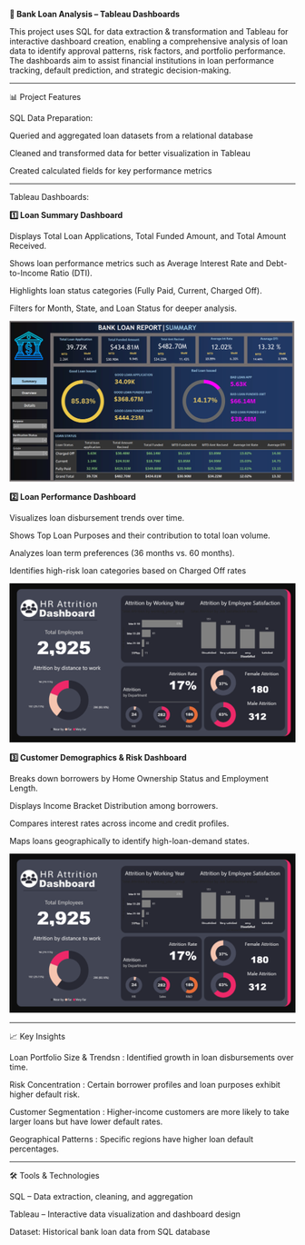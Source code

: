 **🏦 Bank Loan Analysis – Tableau Dashboards**

This project uses SQL for data extraction & transformation and Tableau for interactive dashboard creation, enabling a comprehensive analysis of loan data to identify approval patterns, risk factors, and portfolio performance. The dashboards aim to assist financial institutions in loan performance tracking, default prediction, and strategic decision-making.

--------------------------------------------------------------------------------------------------------------------------------------------------------

📊 Project Features

SQL Data Preparation:

Queried and aggregated loan datasets from a relational database

Cleaned and transformed data for better visualization in Tableau

Created calculated fields for key performance metrics

------------------------------------------------------------------------------------------------------------------------------------------------------

Tableau Dashboards:


**1️⃣ Loan Summary Dashboard**

Displays Total Loan Applications, Total Funded Amount, and Total Amount Received.

Shows loan performance metrics such as Average Interest Rate and Debt-to-Income Ratio (DTI).

Highlights loan status categories (Fully Paid, Current, Charged Off).

Filters for Month, State, and Loan Status for deeper analysis.

 ![Dashboard Screenshot](https://github.com/rubywilson771-ctrl/Bank_loan_Analysis/blob/main/Bank%20loan%20report%20summary.png)



**2️⃣ Loan Performance Dashboard**

Visualizes loan disbursement trends over time.

Shows Top Loan Purposes and their contribution to total loan volume.

Analyzes loan term preferences (36 months vs. 60 months).

Identifies high-risk loan categories based on Charged Off rates


![Dashboard Screenshot](https://github.com/rubywilson771-ctrl/HR-Attrition-Analysis/blob/main/Screenshot%202025-08-08%20145405.png)


**3️⃣ Customer Demographics & Risk Dashboard**

Breaks down borrowers by Home Ownership Status and Employment Length.

Displays Income Bracket Distribution among borrowers.

Compares interest rates across income and credit profiles.

Maps loans geographically to identify high-loan-demand states.


![Dashboard Screenshot](https://github.com/rubywilson771-ctrl/HR-Attrition-Analysis/blob/main/Screenshot%202025-08-08%20145405.png)


--------------------------------------------------------------------------------------------------------------------------------------------------------

📈 Key Insights


Loan Portfolio Size & Trendsn  : Identified growth in loan disbursements over time.

Risk Concentration  : Certain borrower profiles and loan purposes exhibit higher default risk.

Customer Segmentation  : Higher-income customers are more likely to take larger loans but have lower default rates.

Geographical Patterns  : Specific regions have higher loan default percentages.

------------------------------------------------------------------------------------------------------------------------------------------------------------

🛠 Tools & Technologies


SQL – Data extraction, cleaning, and aggregation

Tableau – Interactive data visualization and dashboard design

Dataset: Historical bank loan data from SQL database
